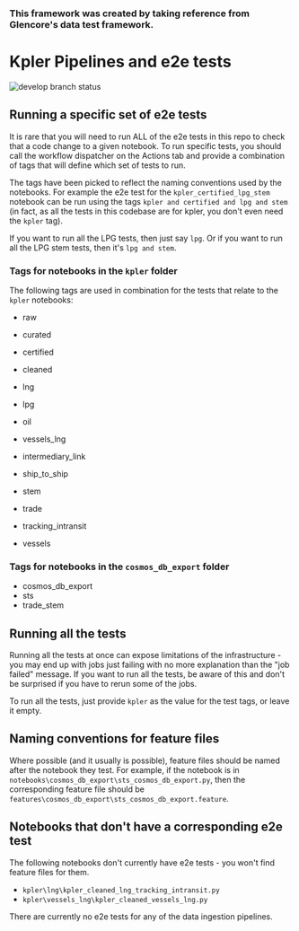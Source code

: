 ### This framework was created by taking reference from Glencore's data test framework.
# Kpler Pipelines and e2e tests

![develop branch status](https://github.com/glencore-gbldn/glencore-synergy-pipelines-kpler/actions/workflows/run-all-tests.yml/badge.svg)

## Running a specific set of e2e tests

It is rare that you will need to run ALL of the e2e tests in this repo to check that a code change to a given notebook. To run specific tests, you should call the workflow dispatcher on the Actions tab and provide a combination of tags that will define which set of tests to run. 

The tags have been picked to reflect the naming conventions used by the notebooks. For example the e2e test for the `kpler_certified_lpg_stem` notebook can be run using the tags `kpler and certified and lpg and stem` (in fact, as all the tests in this codebase are for kpler, you don't even need the `kpler` tag).

If you want to run all the LPG tests, then just say `lpg`. Or if you want to run all the LPG stem tests, then it's `lpg and stem`.

### Tags for notebooks in the `kpler` folder

The following tags are used in combination for the tests that relate to the `kpler` notebooks:

- raw
- curated
- certified
- cleaned

- lng
- lpg
- oil
- vessels_lng

- intermediary_link
- ship_to_ship
- stem
- trade
- tracking_intransit
- vessels

### Tags for notebooks in the `cosmos_db_export` folder

- cosmos_db_export
- sts
- trade_stem

## Running all the tests

Running all the tests at once can expose limitations of the infrastructure - you may end up with jobs just failing with no more explanation than the "job failed" message. If you want to run all the tests, be aware of this and don't be surprised if you have to rerun some of the jobs.

To run all the tests, just provide `kpler` as the value for the test tags, or leave it empty.


## Naming conventions for feature files

Where possible (and it usually is possible), feature files should be named after the notebook they test. For example, if the notebook is in `notebooks\cosmos_db_export\sts_cosmos_db_export.py`, then the corresponding feature file should be `features\cosmos_db_export\sts_cosmos_db_export.feature`.

## Notebooks that don't have a corresponding e2e test

The following notebooks don't currently have e2e tests - you won't find feature files for them.

- `kpler\lng\kpler_cleaned_lng_tracking_intransit.py`
- `kpler\vessels_lng\kpler_cleaned_vessels_lng.py`

There are currently no e2e tests for any of the data ingestion pipelines.

